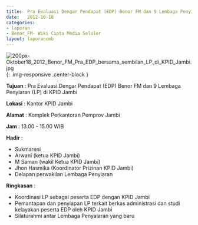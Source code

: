 ```yaml
---	
title: 	Pra Evaluasi Dengar Pendapat (EDP) Benor FM dan 9 Lembaga Penyiaran (LP) di KPID Jambi
date: 	2012-10-18
categories:	
- laporan	
- Benor_FM- Wiki Cipta Media Seluler	
layout: laporancmb	
---	
```

	
![200px-Oktober18_2012_Benor_FM_Pra_EDP_bersama_sembilan_LP_di_KPID_Jambi.jpg](/uploads/200px-Oktober18_2012_Benor_FM_Pra_EDP_bersama_sembilan_LP_di_KPID_Jambi.jpg){: .img-responsive .center-block }	
	
**Tujuan** :	Pra Evaluasi Dengar Pendapat (EDP) Benor FM dan 9 Lembaga Penyiaran (LP) di KPID Jambi
	
**Lokasi** :	Kantor KPID Jambi
	
**Alamat** : 	Komplek Perkantoran Pemprov Jambi
	
**Jam** :	13.00 - 15.00 WIB
	
**Hadir** :	
*	Sukmareni
*	Arwani (ketua KPID Jambi)
*	M Saman (wakil Ketua KPID Jambi)
*	Jhon Hasmika (Koordinator Prizinan KPID Jambi)
*	Delapan perwakilan Lembaga Penyiaran

**Ringkasan** :	
*	Koordinasi LP sebagai peserta EDP dengan KPID Jambi
*	Pemantapan dan penyiapan LP terkait berkas administrasi dan studi kelayakan peserta EDP oleh KPID Jambi
*	Silaturahmi antar Lembaga Penyaiaran yang baru
